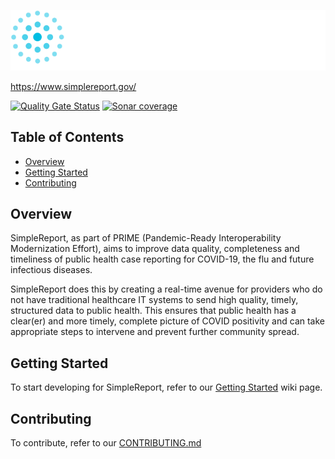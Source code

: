 ![SimpleReport Logo](/.meta/SimpleReportLogo.svg)

https://www.simplereport.gov/

[![Quality Gate Status](https://sonarcloud.io/api/project_badges/measure?project=CDCgov_prime-data-input-client&metric=alert_status)](https://sonarcloud.io/dashboard?id=CDCgov_prime-data-input-client) [![Sonar coverage](https://shields.io/sonar/coverage/CDCgov_prime-data-input-client?server=https://sonarcloud.io)](https://sonarcloud.io/dashboard?id=CDCgov_prime-data-input-client)

## Table of Contents
  - [Overview](#overview)
  - [Getting Started](#getting-started)
  - [Contributing](#contributing)

## Overview
SimpleReport, as part of PRIME (Pandemic-Ready Interoperability Modernization Effort), aims to improve data quality, completeness and timeliness of public health case reporting for COVID-19, the flu and future infectious diseases.

SimpleReport does this by creating a real-time avenue for providers who do not have traditional healthcare IT systems to send high quality, timely, structured data to public health. This ensures that public health has a clear(er) and more timely, complete picture of COVID positivity and can take appropriate steps to intervene and prevent further community spread.

## Getting Started
To start developing for SimpleReport, refer to our [Getting Started](https://github.com/CDCgov/prime-simplereport/wiki/Getting-Started) wiki page.

## Contributing
To contribute, refer to our [CONTRIBUTING.md](CONTRIBUTING.md)
